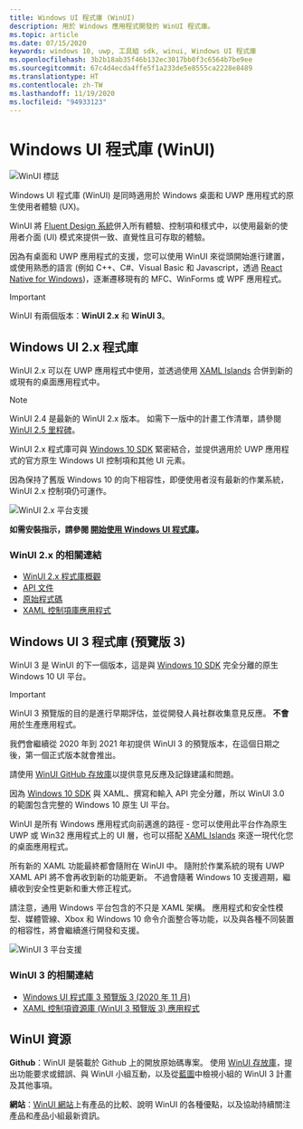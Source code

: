 ```yaml
---
title: Windows UI 程式庫 (WinUI)
description: 用於 Windows 應用程式開發的 WinUI 程式庫。
ms.topic: article
ms.date: 07/15/2020
keywords: windows 10, uwp, 工具組 sdk, winui, Windows UI 程式庫
ms.openlocfilehash: 3b2b18ab35f46b132ec3017bb0f3c6564b7be9ee
ms.sourcegitcommit: 67c4d4ecda4ffe5f1a233de5e8555ca2228e8489
ms.translationtype: HT
ms.contentlocale: zh-TW
ms.lasthandoff: 11/19/2020
ms.locfileid: "94933123"
---
```

# <a name="windows-ui-library-winui"></a>Windows UI 程式庫 (WinUI)

![WinUI 標誌](../images/logo-winui.png)

Windows UI 程式庫 (WinUI) 是同時適用於 Windows 桌面和 UWP 應用程式的原生使用者體驗 (UX)。

WinUI 將 [Fluent Design 系統](https://www.microsoft.com/design/fluent/#/)併入所有體驗、控制項和樣式中，以使用最新的使用者介面 (UI) 模式來提供一致、直覺性且可存取的體驗。

因為有桌面和 UWP 應用程式的支援，您可以使用 WinUI 來從頭開始進行建置，或使用熟悉的語言 (例如 C++、C#、Visual Basic 和 Javascript，透過 [React Native for Windows](https://microsoft.github.io/react-native-windows/))，逐漸遷移現有的 MFC、WinForms 或 WPF 應用程式。

> [!Important]
> WinUI 有兩個版本：**WinUI 2.x** 和 **WinUI 3**。

## <a name="windows-ui-2x-library"></a>Windows UI 2.x 程式庫

WinUI 2.x 可以在 UWP 應用程式中使用，並透過使用 [XAML Islands](../desktop/modernize/xaml-islands.md) 合併到新的或現有的桌面應用程式中。

> [!NOTE]
> WinUI 2.4 是最新的 WinUI 2.x 版本。 如需下一版中的計畫工作清單，請參閱 [WinUI 2.5 里程碑](https://github.com/microsoft/microsoft-ui-xaml/milestone/10)。

WinUI 2.x 程式庫可與 [Windows 10 SDK](https://developer.microsoft.com/windows/downloads/windows-10-sdk/) 緊密結合，並提供適用於 UWP 應用程式的官方原生 Windows UI 控制項和其他 UI 元素。

因為保持了舊版 Windows 10 的向下相容性，即便使用者沒有最新的作業系統，WinUI 2.x 控制項仍可運作。

![WinUI 2.x 平台支援](../images/platforms-winui2.png)

**如需安裝指示，請參閱 [開始使用 Windows UI 程式庫](winui2/getting-started.md)。**

### <a name="related-links-for-winui-2x"></a>WinUI 2.x 的相關連結

- [WinUI 2.x 程式庫概觀](winui2/index.md)
- [API 文件](/windows/winui/api/)
- [原始程式碼](https://aka.ms/winui)
- [XAML 控制項庫應用程式](https://www.microsoft.com/p/xaml-controls-gallery/9msvh128x2zt)

## <a name="windows-ui-3-library-preview-3"></a>Windows UI 3 程式庫 (預覽版 3)

WinUI 3 是 WinUI 的下一個版本，這是與 [Windows 10 SDK](https://developer.microsoft.com/windows/downloads/windows-10-sdk/) 完全分離的原生 Windows 10 UI 平台。

> [!Important]
> WinUI 3 預覽版的目的是進行早期評估，並從開發人員社群收集意見反應。 **不會** 用於生產應用程式。
>
> 我們會繼續從 2020 年到 2021 年初提供 WinUI 3 的預覽版本，在這個日期之後，第一個正式版本就會推出。
>
> 請使用 [WinUI GitHub 存放庫](https://github.com/microsoft/microsoft-ui-xaml)以提供意見反應及記錄建議和問題。

因為 [Windows 10 SDK](https://developer.microsoft.com/windows/downloads/windows-10-sdk/) 與 XAML、撰寫和輸入 API 完全分離，所以 WinUI 3.0 的範圍包含完整的 Windows 10 原生 UI 平台。

WinUI 是所有 Windows 應用程式向前邁進的路徑 - 您可以使用此平台作為原生 UWP 或 Win32 應用程式上的 UI 層，也可以搭配 [XAML Islands](../desktop/modernize/xaml-islands.md) 來逐一現代化您的桌面應用程式。

所有新的 XAML 功能最終都會隨附在 WinUI 中。 隨附於作業系統的現有 UWP XAML API 將不會再收到新的功能更新。 不過會隨著 Windows 10 支援週期，繼續收到安全性更新和重大修正程式。

請注意，通用 Windows 平台包含的不只是 XAML 架構。 應用程式和安全性模型、媒體管線、Xbox 和 Windows 10 命令介面整合等功能，以及與各種不同裝置的相容性，將會繼續進行開發和支援。

![WinUI 3 平台支援](../images/platforms-winui3.png)

### <a name="related-links-for-winui-3"></a>WinUI 3 的相關連結

- [Windows UI 程式庫 3 預覽版 3 (2020 年 11 月)](winui3/index.md)
- [XAML 控制項資源庫 (WinUI 3 預覽版 3) 應用程式](https://github.com/microsoft/Xaml-Controls-Gallery/tree/winui3preview)

## <a name="winui-resources"></a>WinUI 資源

**Github**：WinUI 是裝載於 Github 上的開放原始碼專案。 使用 [WinUI 存放庫](https://github.com/microsoft/microsoft-ui-xaml)，提出功能要求或錯誤、與 WinUI 小組互動，以及從[藍圖](https://github.com/microsoft/microsoft-ui-xaml/blob/master/docs/roadmap.md)中檢視小組的 WinUI 3 計畫及其他事項。

**網站**：[WinUI 網站](https://aka.ms/winui)上有產品的比較、說明 WinUI 的各種優點，以及協助持續關注產品和產品小組最新資訊。